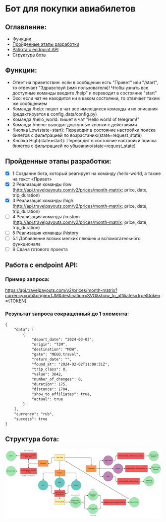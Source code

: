 # Бот для покупки авиабилетов
## Оглавление:
- [Функции](#функции)
- [Пройденные этапы разработки](#пройденные-этапы-разработки)
- [Работа с endpoint API](#работа-с-endpoint-api)
- [Структура бота](#структура-бота)

## Функции:
- Ответ на приветствие: если в сообщении есть "Привет" или "/start", то отвечает "Здравствуй (имя пользователя)! Чтобы узнать все доступные команды введите /help" и переводит в состояние "start"
- Эхо: если чат не находится ни в каком состоянии, то отвечает таким же сообщением
- Команда /help: пишет в чат все имеющиеся команды и их описания (редактируется в config_data/config.py)
- Команда /hello_world: пишет в чат "Hello world of telegram!"
- Команда /menu: выводит доступные кнопки с действиями
- Кнопка Low(state=start): Переводит в состояние настройки поиска билетов с фильтрацией по возрастанию(state=request_state)
- Кнопка High(state=start): Переводит в состояние настройки поиска билетов с фильтрацией по убыванию(state=request_state)

## Пройденные этапы разработки:
- [x] 1 Создание бота, который реагирует на команду /hello-world, а также на текст «Привет»
- [x] 2 Реализация команды /low (http://api.travelpayouts.com/v2/prices/month-matrix; price, date, trip_duration)
- [x] 3 Реализация команды /high (http://api.travelpayouts.com/v2/prices/month-matrix; price, date, trip_duration)
- [ ] 4 Реализация команды /custom (http://api.travelpayouts.com/v2/prices/month-matrix; price, date, trip_duration)
- [ ] 5 Реализация команды /history 
- [ ] 5.1 Добавление всяких мелких плюшек и вспомогательного функционала
- [ ] 6 Сдача готового проекта

## Работа с endpoint API:
### Пример запроса: 
https://api.travelpayouts.com/v2/prices/month-matrix?currency=rub&origin=TJM&destination=SVO&show_to_affiliates=true&token={TOKEN}
### Результат запроса сокращенный до 1 элемента:
```
{
    "data": [
        {
            "depart_date": "2024-03-03",
            "origin": "TJM",
            "destination": "MOW",
            "gate": "MEGO.travel",
            "return_date": "",
            "found_at": "2024-02-02T11:00:31Z",
            "trip_class": 0,
            "value": 3842,
            "number_of_changes": 0,
            "duration": 175,
            "distance": 1704,
            "show_to_affiliates": true,
            "actual": true
        }
    ],
    "currency": "rub",
    "success": true
}
```
## Структура бота:
![](Bot_structure.png)
